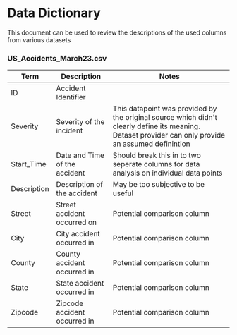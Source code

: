 # **Data Dictionary**
This document can be used to review the descriptions of the used columns from various datasets 

### **US_Accidents_March23.csv**
| Term | Description | Notes |
| ---- | ----------- | --- |
| ID   | Accident Identifier ||
| Severity | Severity of the incident | This datapoint was provided by the original source which didn't clearly define its meaning. Dataset provider can only provide an assumed definintion |
| Start_Time | Date and Time of the accident | Should break this in to two seperate columns for data analysis on individual data points |
| Description | Description of the accident | May be too subjective to be useful |
| Street | Street accident occurred on | Potential comparison column |
| City | City accident occurred in | Potential comparison column |
| County | County accident occurred in | Potential comparison column |
| State | State accident occurred in | Potential comparison column |
| Zipcode | Zipcode accident occurred in | Potential comparison column |